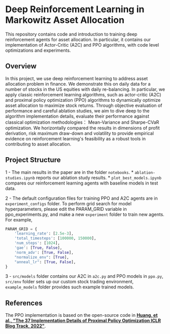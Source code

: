 # Deep Reinforcement Learning in Markowitz Asset Allocation

This repository contains code and introduction to training deep reinforcement agents for asset allocation. In particular, it contains our implementation of Actor-Critic (A2C) and PPO algorithms, with code level optimizations and experiments. 

## Overview

In this project, we use deep reinforcement learning to address asset allocation problem in finance. We demonstrate this on daily data for a number of stocks in the US equities with daily re-balancing. In particular, we apply classic reinforcement learning algorithms, such as actor-critic (A2C) and proximal policy optimization (PPO) algorithms to dynamically optimize asset allocation to maximize stock returns. Through objective evaluation of performance and careful ablation studies, we aim to dive deep to the algorithm implementation details, evaluate their performance against classical optimization methodologies： Mean-Variance and Sharpe-CVaR optimization. We horizontally compared the results in dimensions of profit derivation, risk maximum draw-down and volatility to provide empirical evidence on reinforcement learning's feasibility as a robust tools in contributing to asset allocation.

## Project Structure
1 - The main results in the paper are in the folder `notebooks`.
    * `ablation-studies.ipynb` reports our ablation study results.
    * `plot_best_models.ipynb` compares our reinforcement learning agents with baseline models in test data.

2 - The default configuration files for training PPO and A2C agents are in `experiment_configs` folder. To perform grid search for model hyperparameters, please edit the PARAM_GRID variable in ppo_experiments.py, and make a new `experiment` folder to train new agents. For example,
```python
PARAM_GRID = {
    'learning_rate': [2.5e-3],
    'total_timesteps': [100000, 150000],
    'num_steps': [1024],
    'gae': [True, False],
    'norm_adv': [True, False],
    "normalize_env": [True],
    "anneal_lr": [True, False],
}
```

3 - `src/models` folder contains our A2C in `a2c.py` and PPO models in `ppo.py`, `src/env` folder sets up our custom stock trading environment, `example_models` folder provides such example trained models.

## References

The PPO implementation is based on the open-source code in [**Huang, et al., "The 37 Implementation Details of Proximal Policy Optimization ICLR Blog Track, 2022"**](https://github.com/vwxyzjn/ppo-implementation-details/blob/main/ppo.py).